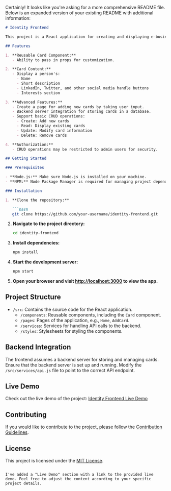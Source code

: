 Certainly! It looks like you're asking for a more comprehensive README file. Below is an expanded version of your existing README with additional information:

```markdown
# Identity Frontend

This project is a React application for creating and displaying e-business cards. It includes a reusable Card component that showcases a person's name, description, social media handles, and interests.

## Features

1. **Reusable Card Component:**
   - Ability to pass in props for customization.

2. **Card Content:**
   - Display a person's:
     - Name
     - Short description
     - LinkedIn, Twitter, and other social media handle buttons
     - Interests section

3. **Advanced Features:**
   - Create a page for adding new cards by taking user input.
   - Backend server integration for storing cards in a database.
   - Support basic CRUD operations:
     - Create: Add new cards
     - Read: Display existing cards
     - Update: Modify card information
     - Delete: Remove cards

4. **Authorization:**
   - CRUD operations may be restricted to admin users for security.

## Getting Started

### Prerequisites

- **Node.js:** Make sure Node.js is installed on your machine.
- **NPM:** Node Package Manager is required for managing project dependencies.

### Installation

1. **Clone the repository:**

   ```bash
   git clone https://github.com/your-username/identity-frontend.git
   ```

2. **Navigate to the project directory:**

   ```bash
   cd identity-frontend
   ```

3. **Install dependencies:**

   ```bash
   npm install
   ```

4. **Start the development server:**

   ```bash
   npm start
   ```

5. **Open your browser and visit [http://localhost:3000](http://localhost:3000) to view the app.**

## Project Structure

- `/src`: Contains the source code for the React application.
  - `/components`: Reusable components, including the `Card` component.
  - `/pages`: Pages of the application, e.g., `Home`, `AddCard`.
  - `/services`: Services for handling API calls to the backend.
  - `/styles`: Stylesheets for styling the components.

## Backend Integration

The frontend assumes a backend server for storing and managing cards. Ensure that the backend server is set up and running. Modify the `/src/services/api.js` file to point to the correct API endpoint.

## Live Demo

Check out the live demo of the project: [Identity Frontend Live Demo](https://identity-csk.netlify.app/)

## Contributing

If you would like to contribute to the project, please follow the [Contribution Guidelines](CONTRIBUTING.md).

## License

This project is licensed under the [MIT License](LICENSE).
```

I've added a "Live Demo" section with a link to the provided live demo. Feel free to adjust the content according to your specific project details.